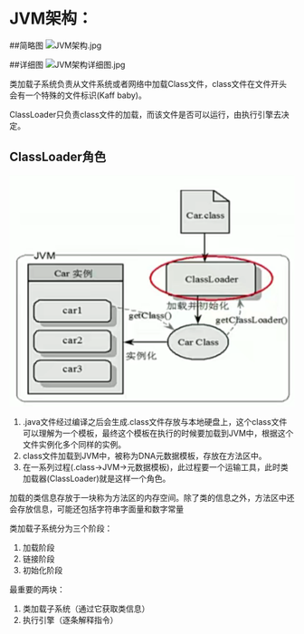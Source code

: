 # JVM架构：

##简略图
![JVM架构.jpg](..%2Fimages%2FJVM%E6%9E%B6%E6%9E%84.jpg)

##详细图
![JVM架构详细图.jpg](..%2Fimages%2FJVM%E6%9E%B6%E6%9E%84%E8%AF%A6%E7%BB%86%E5%9B%BE.jpg)




类加载子系统负责从文件系统或者网络中加载Class文件，class文件在文件开头会有一个特殊的文件标识(Kaff baby)。

ClassLoader只负责class文件的加载，而该文件是否可以运行，由执行引擎去决定。

## ClassLoader角色
![classloader角色.png](..%2Fimages%2F01-%E7%B1%BB%E5%8A%A0%E8%BD%BD%E5%AD%90%E7%B3%BB%E7%BB%9F%2Fclassloader%E8%A7%92%E8%89%B2.png)
1. .java文件经过编译之后会生成.class文件存放与本地硬盘上，这个class文件可以理解为一个模板，最终这个模板在执行的时候要加载到JVM中，根据这个文件实例化多个同样的实例。
2. class文件加载到JVM中，被称为DNA元数据模板，存放在方法区中。
3. 在一系列过程(.class->JVM->元数据模板)，此过程要一个运输工具，此时类加载器(ClassLoader)就是这样一个角色。


加载的类信息存放于一块称为方法区的内存空间。除了类的信息之外，方法区中还会存放信息，可能还包括字符串字面量和数字常量

类加载子系统分为三个阶段：
1. 加载阶段
2. 链接阶段
3. 初始化阶段


最重要的两块：
1. 类加载子系统（通过它获取类信息）
2. 执行引擎（逐条解释指令）

